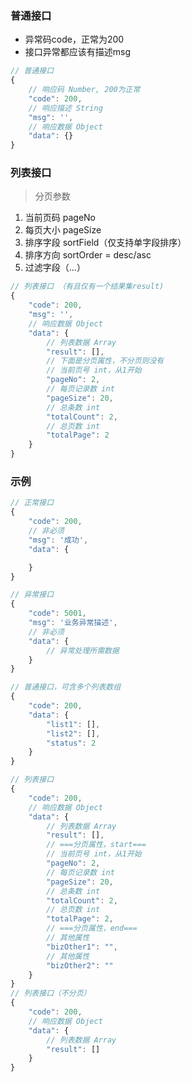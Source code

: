 ### 普通接口
+ 异常码code，正常为200
+ 接口异常都应该有描述msg

~~~js
// 普通接口
{
	// 响应码 Number, 200为正常
	"code": 200,
	// 响应描述 String
	"msg": '',
	// 响应数据 Object
	"data": {}
}
~~~

### 列表接口

> 分页参数 
1. 当前页码 pageNo
2. 每页大小 pageSize
3. 排序字段 sortField（仅支持单字段排序）
4. 排序方向 sortOrder = desc/asc
5. 过滤字段（...）

~~~js
// 列表接口 （有且仅有一个结果集result)
{
	"code": 200,
	"msg": '',
	// 响应数据 Object
	"data": {
		// 列表数据 Array
		"result": [],
		// 下面是分页属性，不分页则没有
		// 当前页号 int，从1开始
		"pageNo": 2,
		// 每页记录数 int
		"pageSize": 20,
		// 总条数 int
		"totalCount": 2,
		// 总页数 int
		"totalPage": 2
	}
}
~~~

### 示例
~~~js
// 正常接口
{
	"code": 200,
	// 非必须
	"msg": '成功',
	"data": {

	}
}
~~~
~~~js
// 异常接口
{
	"code": 5001,
	"msg": '业务异常描述',
	// 非必须
	"data": {
		// 异常处理所需数据
	}
}
~~~
~~~js
// 普通接口，可含多个列表数组
{
	"code": 200,
	"data": {
		"list1": [],
		"list2": [],
		"status": 2
	}
}
~~~

~~~js
// 列表接口
{
	"code": 200,
	// 响应数据 Object
	"data": {
		// 列表数据 Array
		"result": [],
		// ===分页属性，start===
		// 当前页号 int，从1开始
		"pageNo": 2,
		// 每页记录数 int
		"pageSize": 20,
		// 总条数 int
		"totalCount": 2,
		// 总页数 int
		"totalPage": 2,
		// ===分页属性，end===
		// 其他属性
		"bizOther1": "",
		// 其他属性
		"bizOther2": ""
	}
}
// 列表接口（不分页）
{
	"code": 200,
	// 响应数据 Object
	"data": {
		// 列表数据 Array
		"result": []
	}
}
~~~
